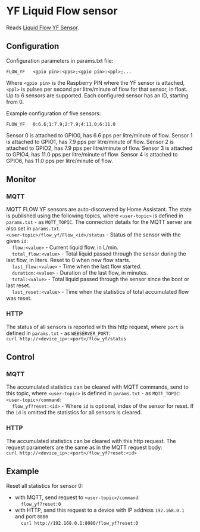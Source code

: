 # YF Liquid Flow sensor

Reads [Liquid Flow YF Sensor](../../../../docs/YF-Datasheet.pdf).

## Configuration
Configuration parameters in params.txt file:
```
FLOW_YF   <gpio pin>:<pps>;<gpio pin>:<ppl>;...
```
Where `<gpio pin>` is the Raspberry PIN where the YF sensor is attached, `<ppl>` is pulses per second per litre/minute of flow for that sensor, in float. Up to 6 sensors are supported. Each configured sensor has an ID, starting from 0.

Example configuration of five sensors:
```
FLOW_YF   0:6.6;1:7.9;2:7.9;4:11.0;6:11.0
```
Sensor 0 is attached to GPIO0, has 6.6 pps per litre/minute of flow.
Sensor 1 is attached to GPIO1, has 7.9 pps per litre/minute of flow.
Sensor 2 is attached to GPIO2, has 7.9 pps per litre/minute of flow.
Sensor 3 is attached to GPIO4, has 11.0 pps per litre/minute of flow.
Sensor 4 is attached to GPIO6, has 11.0 pps per litre/minute of flow.

## Monitor
### MQTT
MQTT FLOW YF sensors are auto-discovered by Home Assistant. The state is published using the following topics, where `<user-topic>` is defined in `params.txt` - as `MQTT_TOPIC`. The connection details for the MQTT server are also set in `params.txt`.  
`<user-topic>/flow_yf/Flow_<id>/status` - Status of the sensor with the given `id`:  
&nbsp;&nbsp;&nbsp;&nbsp;`flow:<value>` - Current liquid flow, in L/min.  
&nbsp;&nbsp;&nbsp;&nbsp;`total_flow:<value>` - Total liquid passed through the sensor during the last flow, in liters. Reset to 0 when new flow starts.  
&nbsp;&nbsp;&nbsp;&nbsp;`last_flow:<value>` - Time when the last flow started.  
&nbsp;&nbsp;&nbsp;&nbsp;`duration:<value>` - Duration of the last flow, in minutes.  
&nbsp;&nbsp;&nbsp;&nbsp;`total:<value>` - Total liquid passed through the sensor since the boot or last reset.  
&nbsp;&nbsp;&nbsp;&nbsp;`last_reset:<value>` - Time when the statistics of total accumulated flow was reset.  

### HTTP
The status of all sensors is reported with this http request, where `port` is defined in `params.txt` - as `WEBSERVER_PORT`:  
    `curl http://<device_ip>:<port>/flow_yf/status`

## Control
### MQTT
The accumulated statistics can be cleared with MQTT commands, send to this topic, where `<user-topic>` is defined in `params.txt` - as `MQTT_TOPIC`:  
`<user-topic>/command`:  
&nbsp;&nbsp;&nbsp;&nbsp;`flow_yf?reset:<id>` - Where `id` is optional, index of the sensor for reset. If the `id` is omitted the statistics for all sensors is cleared.
### HTTP
The accumulated statistics can be cleared with this http request. The request parameters are the same as in the MQTT request body:  
`curl http://<device_ip>:<port>/flow_yf?reset:<id>`
## Example
Reset all statistics for sensor 0:
- with MQTT, send request to `<user-topic>/command`:  
&nbsp;&nbsp;&nbsp;&nbsp;`flow_yf?reset:0`  
- with HTTP, send this request to a device with IP address `192.168.0.1` and port `8080`  
&nbsp;&nbsp;&nbsp;&nbsp;`curl http://192.168.0.1:8080/flow_yf?reset:0`  

